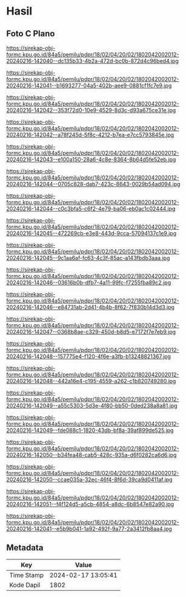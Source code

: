# Hasil

## Foto C Plano

https://sirekap-obj-formc.kpu.go.id/84a5/pemilu/pdpr/18/02/04/20/02/1802042002012-20240216-142040--dc135b33-4b2a-472d-bc0b-872d4c96bed4.jpg

https://sirekap-obj-formc.kpu.go.id/84a5/pemilu/pdpr/18/02/04/20/02/1802042002012-20240216-142041--b1693277-04a5-402b-aee9-0881cf1fc7e9.jpg

https://sirekap-obj-formc.kpu.go.id/84a5/pemilu/pdpr/18/02/04/20/02/1802042002012-20240216-142042--353f72d0-10e9-4529-8d3c-d93a675ce31e.jpg

https://sirekap-obj-formc.kpu.go.id/84a5/pemilu/pdpr/18/02/04/20/02/1802042002012-20240216-142042--a78f245d-5f8c-4212-b7ea-e7cc5793845e.jpg

https://sirekap-obj-formc.kpu.go.id/84a5/pemilu/pdpr/18/02/04/20/02/1802042002012-20240216-142043--e100a150-28a6-4c8e-8364-8b64d5fe52eb.jpg

https://sirekap-obj-formc.kpu.go.id/84a5/pemilu/pdpr/18/02/04/20/02/1802042002012-20240216-142044--0705c828-dab7-423c-8643-0029b54ad094.jpg

https://sirekap-obj-formc.kpu.go.id/84a5/pemilu/pdpr/18/02/04/20/02/1802042002012-20240216-142044--c0c3bfa5-c6f2-4e79-ba06-eb0ac1c02444.jpg

https://sirekap-obj-formc.kpu.go.id/84a5/pemilu/pdpr/18/02/04/20/02/1802042002012-20240216-142045--472269cb-e3e8-443d-9cca-57094137c1e9.jpg

https://sirekap-obj-formc.kpu.go.id/84a5/pemilu/pdpr/18/02/04/20/02/1802042002012-20240216-142045--9c1aa6af-fc63-4c3f-85ac-a143fbdb3aaa.jpg

https://sirekap-obj-formc.kpu.go.id/84a5/pemilu/pdpr/18/02/04/20/02/1802042002012-20240216-142046--03616b0b-dfb7-4a11-99fc-f7255fba89c2.jpg

https://sirekap-obj-formc.kpu.go.id/84a5/pemilu/pdpr/18/02/04/20/02/1802042002012-20240216-142046--e84731ab-2d41-4b4b-8f62-7f830b14d3d3.jpg

https://sirekap-obj-formc.kpu.go.id/84a5/pemilu/pdpr/18/02/04/20/02/1802042002012-20240216-142047--0368b8ae-c329-450d-b8d5-e7172f7e7eb9.jpg

https://sirekap-obj-formc.kpu.go.id/84a5/pemilu/pdpr/18/02/04/20/02/1802042002012-20240216-142048--157775e4-f120-4f6e-a3fb-b13248821367.jpg

https://sirekap-obj-formc.kpu.go.id/84a5/pemilu/pdpr/18/02/04/20/02/1802042002012-20240216-142048--442a16e4-c195-4559-a262-c1b820749280.jpg

https://sirekap-obj-formc.kpu.go.id/84a5/pemilu/pdpr/18/02/04/20/02/1802042002012-20240216-142049--a55c5303-5d3e-4f80-bb50-0ded238a8a81.jpg

https://sirekap-obj-formc.kpu.go.id/84a5/pemilu/pdpr/18/02/04/20/02/1802042002012-20240216-142049--fde088c1-1820-43db-bf8a-39af899de525.jpg

https://sirekap-obj-formc.kpu.go.id/84a5/pemilu/pdpr/18/02/04/20/02/1802042002012-20240216-142050--b34fea48-cab5-428c-935a-d6f0282ca6d6.jpg

https://sirekap-obj-formc.kpu.go.id/84a5/pemilu/pdpr/18/02/04/20/02/1802042002012-20240216-142050--ccae035a-32ec-46f4-8f6d-39ca9d0411af.jpg

https://sirekap-obj-formc.kpu.go.id/84a5/pemilu/pdpr/18/02/04/20/02/1802042002012-20240216-142051--f4f124d5-a5cb-4854-a8dc-6b8547e82a90.jpg

https://sirekap-obj-formc.kpu.go.id/84a5/pemilu/pdpr/18/02/04/20/02/1802042002012-20240216-142041--e5b9b041-1a92-492f-9a77-2a3412fb8aa4.jpg


## Metadata

| Key        | Value               |
| ---------- | ------------------- |
| Time Stamp | 2024-02-17 13:05:41 |
| Kode Dapil | 1802                |




